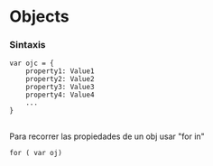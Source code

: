 # Objects

### Sintaxis
```
var ojc = {
    property1: Value1
    property2: Value2
    property3: Value3
    property4: Value4
    ...
}
```

## 

Para recorrer las propiedades de un obj usar "for in"

```
for ( var oj)
```